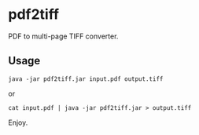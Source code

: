 # pdf2tiff

PDF to multi-page TIFF converter.

## Usage

```shell
java -jar pdf2tiff.jar input.pdf output.tiff
```

or

```shell
cat input.pdf | java -jar pdf2tiff.jar > output.tiff
```

Enjoy.

